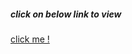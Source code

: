 <h5>click on below link to view</h5>
   <a href="https://shubham1upadhyay.github.io/SignIn_SignUp/" >click me !</a>
